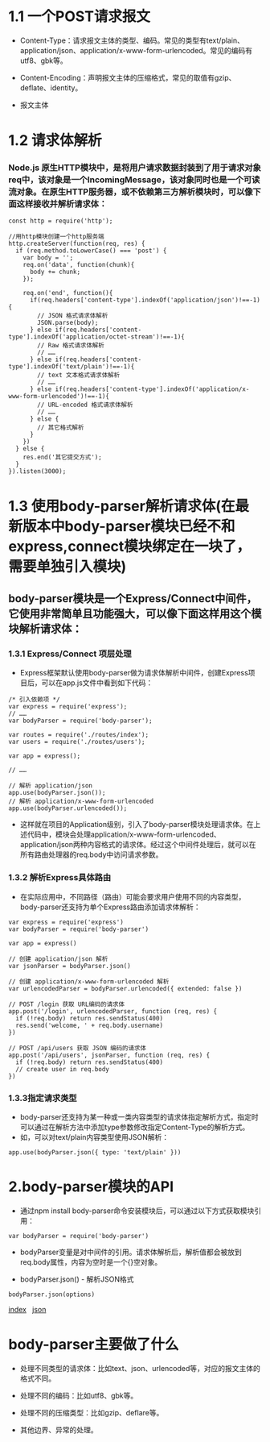 # 1.1 一个POST请求报文

* Content-Type：请求报文主体的类型、编码。常见的类型有text/plain、application/json、application/x-www-form-urlencoded。常见的编码有utf8、gbk等。

* Content-Encoding：声明报文主体的压缩格式，常见的取值有gzip、deflate、identity。

* 报文主体

# 1.2 请求体解析

### Node.js 原生HTTP模块中，是将用户请求数据封装到了用于请求对象req中，该对象是一个IncomingMessage，该对象同时也是一个可读流对象。在原生HTTP服务器，或不依赖第三方解析模块时，可以像下面这样接收并解析请求体：

``` 
const http = require('http');

//用http模块创建一个http服务端 
http.createServer(function(req, res) {
  if (req.method.toLowerCase() === 'post') {
    var body = '';   
    req.on('data', function(chunk){
      body += chunk;
    });

    req.on('end', function(){
      if(req.headers['content-type'].indexOf('application/json')!==-1){
        // JSON 格式请求体解析
        JSON.parse(body);
      } else if(req.headers['content-type'].indexOf('application/octet-stream')!==-1){
        // Raw 格式请求体解析
        // ……
      } else if(req.headers['content-type'].indexOf('text/plain')!==-1){
        // text 文本格式请求体解析
        // ……
      } else if(req.headers['content-type'].indexOf('application/x-www-form-urlencoded')!==-1){
        // URL-encoded 格式请求体解析
        // ……
      } else {
      	// 其它格式解析
      }
    })
  } else {
    res.end('其它提交方式');
  }
}).listen(3000);  
```

# 1.3 使用body-parser解析请求体(在最新版本中body-parser模块已经不和express,connect模块绑定在一块了，需要单独引入模块)

## body-parser模块是一个Express/Connect中间件，它使用非常简单且功能强大，可以像下面这样用这个模块解析请求体：

### 1.3.1 Express/Connect 项层处理

* Express框架默认使用body-parser做为请求体解析中间件，创建Express项目后，可以在app.js文件中看到如下代码：
```
/* 引入依赖项 */
var express = require('express');
// ……
var bodyParser = require('body-parser');

var routes = require('./routes/index');
var users = require('./routes/users');

var app = express();

// ……

// 解析 application/json
app.use(bodyParser.json());	
// 解析 application/x-www-form-urlencoded
app.use(bodyParser.urlencoded());
```

* 这样就在项目的Application级别，引入了body-parser模块处理请求体。在上述代码中，模块会处理application/x-www-form-urlencoded、application/json两种内容格式的请求体。经过这个中间件处理后，就可以在所有路由处理器的req.body中访问请求参数。


### 1.3.2 解析Express具体路由 

* 在实际应用中，不同路径（路由）可能会要求用户使用不同的内容类型，body-parser还支持为单个Express路由添加请求体解析：
```
var express = require('express')
var bodyParser = require('body-parser')

var app = express()

// 创建 application/json 解析
var jsonParser = bodyParser.json()

// 创建 application/x-www-form-urlencoded 解析
var urlencodedParser = bodyParser.urlencoded({ extended: false })

// POST /login 获取 URL编码的请求体
app.post('/login', urlencodedParser, function (req, res) {
  if (!req.body) return res.sendStatus(400)
  res.send('welcome, ' + req.body.username)
})

// POST /api/users 获取 JSON 编码的请求体
app.post('/api/users', jsonParser, function (req, res) {
  if (!req.body) return res.sendStatus(400)
  // create user in req.body
})
```

### 1.3.3指定请求类型
* body-parser还支持为某一种或一类内容类型的请求体指定解析方式，指定时可以通过在解析方法中添加type参数修改指定Content-Type的解析方式。
* 如，可以对text/plain内容类型使用JSON解析：
```
app.use(bodyParser.json({ type: 'text/plain' }))
```

# 2.body-parser模块的API

* 通过npm install body-parser命令安装模块后，可以通过以下方式获取模块引用：
```
var bodyParser = require('body-parser')
```
* bodyParser变量是对中间件的引用。请求体解析后，解析值都会被放到req.body属性，内容为空时是一个{}空对象。

* bodyParser.json() - 解析JSON格式
```
bodyParser.json(options)
```
[index](https://github.com/gengkangning/body-parser-analysis/blob/master/index.js)  
[json](https://github.com/gengkangning/body-parser-analysis/blob/master/lib/types/json.js)  

# body-parser主要做了什么
* 处理不同类型的请求体：比如text、json、urlencoded等，对应的报文主体的格式不同。

* 处理不同的编码：比如utf8、gbk等。

* 处理不同的压缩类型：比如gzip、deflare等。

* 其他边界、异常的处理。

